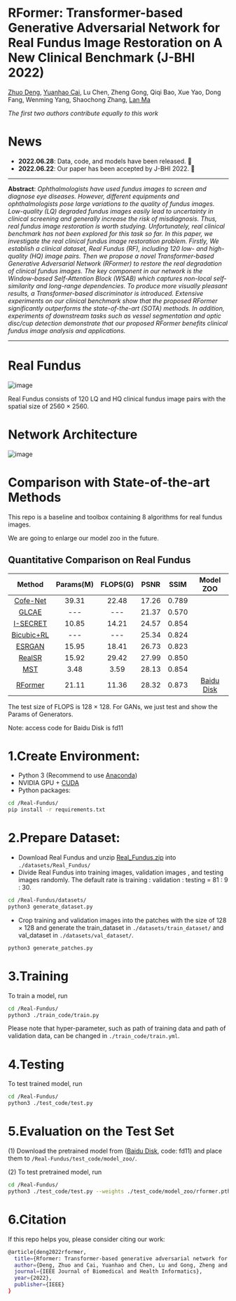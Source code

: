 # RFormer: Transformer-based Generative Adversarial Network for Real Fundus Image Restoration on A New Clinical Benchmark (J-BHI 2022)

[Zhuo Deng](https://scholar.google.com.hk/citations?user=ky6uHFAAAAAJ&hl=zh-CN), [Yuanhao Cai](https://caiyuanhao1998.github.io), Lu Chen, Zheng Gong, Qiqi Bao, Xue Yao, Dong Fang, Wenming Yang, Shaochong Zhang, [Lan Ma](https://sklco.pkusz.edu.cn/info/1030/1046.htm)

*The first two authors contribute equally to this work*
# News

+ **2022.06.28**: Data, code, and models have been released. 🐌
+ **2022.06.22**: Our paper has been accepted by J-BHI 2022. 🐌

***
**Abstract**: *Ophthalmologists have used fundus images to screen and diagnose eye diseases. However, different equipments and ophthalmologists pose large variations to the quality of fundus images. Low-quality (LQ) degraded fundus images easily lead to uncertainty in clinical screening and generally increase the risk of misdiagnosis. Thus, real fundus image restoration is worth studying. Unfortunately, real clinical benchmark has not been explored for this task so far. In this paper, we investigate the real clinical fundus image restoration problem. Firstly, We establish a clinical dataset, Real Fundus (RF), including 120 low- and high-quality (HQ) image pairs. Then we propose a novel Transformer-based Generative Adversarial Network (RFormer) to restore the real degradation of clinical fundus images. The key component in our network is the Window-based Self-Attention Block (WSAB) which captures non-local self-similarity and long-range dependencies. To produce more visually pleasant results, a Transformer-based discriminator is introduced. Extensive experiments on our clinical benchmark show that the proposed RFormer significantly outperforms the state-of-the-art (SOTA) methods. In addition, experiments of downstream tasks such as vessel segmentation and optic disc/cup detection demonstrate that our proposed RFormer benefits clinical fundus image analysis and applications.*
***

# Real Fundus
![image](https://github.com/dengzhuo-AI/Real-Fundus/blob/main/figure/dataset.png)

Real Fundus consists of 120 LQ and HQ clinical fundus image pairs with the spatial size of 2560 $\times$ 2560.

# Network Architecture
![image](https://github.com/dengzhuo-AI/Real-Fundus/blob/main/figure/pipeline.png)

# Comparison with State-of-the-art Methods

This repo is a baseline and toolbox containing 8 algorithms for real fundus images.

We are going to enlarge our model zoo in the future.

## Quantitative Comparison on Real Fundus

| Method | Params(M) | FLOPS(G) | PSNR | SSIM |  Model ZOO |
|:--------:|:--------:|:--------:|:-----:|:-----:|:-------:|
|[Cofe-Net](https://ieeexplore.ieee.org/abstract/document/9288835)|39.31|22.48|17.26|0.789|  |
|[GLCAE](https://openaccess.thecvf.com/content_ICCV_2017_workshops/papers/w43/Tian_Global_and_Local_ICCV_2017_paper.pdf) | --- | --- | 21.37 | 0.570 | |
|[I-SECRET](https://link.springer.com/chapter/10.1007/978-3-030-87237-3_9)| 10.85 | 14.21| 24.57 | 0.854|  |
| [Bicubic+RL](https://ieeexplore.ieee.org/abstract/document/5674049) | --- | --- | 25.34 | 0.824 |   |
| [ESRGAN](https://openaccess.thecvf.com/content_eccv_2018_workshops/w25/html/Wang_ESRGAN_Enhanced_Super-Resolution_Generative_Adversarial_Networks_ECCVW_2018_paper.html) | 15.95 | 18.41 | 26.73 | 0.823 |   |
| [RealSR](https://openaccess.thecvf.com/content_CVPRW_2020/html/w31/Ji_Real-World_Super-Resolution_via_Kernel_Estimation_and_Noise_Injection_CVPRW_2020_paper.html) | 15.92 | 29.42 | 27.99 | 0.850 |   |
| [MST](https://openaccess.thecvf.com/content/CVPR2022/html/Cai_Mask-Guided_Spectral-Wise_Transformer_for_Efficient_Hyperspectral_Image_Reconstruction_CVPR_2022_paper.html) | 3.48 | 3.59| 28.13 | 0.854 |    |
| [RFormer](https://arxiv.org/abs/2201.00466) | 21.11 | 11.36 | 28.32 | 0.873 | [Baidu Disk](https://pan.baidu.com/s/1hqBrO9mXpspVWPf2dDEJxA)  |

The test size of FLOPS is 128 $\times$ 128. For GANs, we just test and show the Params of Generators.

Note: access code for Baidu Disk is fd11

# 1.Create Environment:

+ Python 3 (Recommend to use [Anaconda](https://www.anaconda.com/products/distribution#linux))
+ NVIDIA GPU + [CUDA](https://developer.nvidia.com/cuda-downloads)
+ Python packages:

```bash
cd /Real-Fundus/
pip install -r requirements.txt
```

# 2.Prepare Dataset:
+ Download Real Fundus and unzip [Real_Fundus.zip](https://github.com/dengzhuo-AI/Real-Fundus/releases/download/v.1.0.0/Real_Fundus.zip) into `./datasets/Real_Fundus/`
+ Divide Real Fundus into training images, validation images , and testing images randomly. The default rate is training : validation : testing = 81 : 9 : 30. 
```bash
cd /Real-Fundus/datasets/
python3 generate_dataset.py
```
+ Crop training and validation images into the patches with the size of 128 $\times$ 128 and generate the train_dataset in `./datasets/train_dataset/` and val_dataset in `./datasets/val_dataset/`.
```bash
python3 generate_patches.py
```
# 3.Training
To train a model, run
```bash
cd /Real-Fundus/
python3 ./train_code/train.py
```
Please note that hyper-parameter, such as path of training data and path of validation data, can be changed in `./train_code/train.yml`.

# 4.Testing
To test trained model, run
```bash
cd /Real-Fundus/
python3 ./test_code/test.py
```
# 5.Evaluation on the Test Set
(1) Download the pretrained model from ([Baidu Disk](https://pan.baidu.com/s/1hqBrO9mXpspVWPf2dDEJxA), code: fd11) and place them to `/Real-Fundus/test_code/model_zoo/`.

(2) To test pretrained model, run
```bash
cd /Real-Fundus/
python3 ./test_code/test.py --weights ./test_code/model_zoo/rformer.pth
```


# 6.Citation
If this repo helps you, please consider citing our work:
```bash
@article{deng2022rformer,
  title={Rformer: Transformer-based generative adversarial network for real fundus image restoration on a new clinical benchmark},
  author={Deng, Zhuo and Cai, Yuanhao and Chen, Lu and Gong, Zheng and Bao, Qiqi and Yao, Xue and Fang, Dong and Yang, Wenming and Zhang, Shaochong and Ma, Lan},
  journal={IEEE Journal of Biomedical and Health Informatics},
  year={2022},
  publisher={IEEE}
}
```

